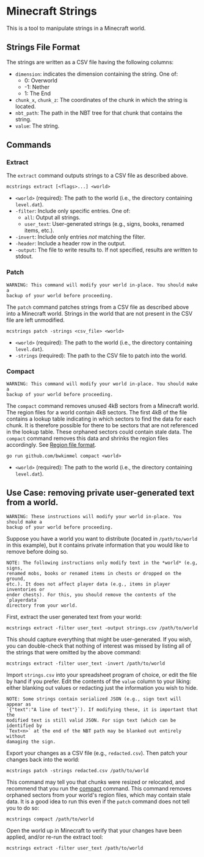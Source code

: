 Minecraft Strings
=================

This is a tool to manipulate strings in a Minecraft world.

## Strings File Format

The strings are written as a CSV file having the following columns:

  - `dimension`: indicates the dimension containing the string. One of:
    -  0: Overworld
    - -1: Nether
    -  1: The End
  - `chunk_x`, `chunk_z`: The coordinates of the chunk in which the string is
    located.
  - `nbt_path`: The path in the NBT tree for that chunk that contains the string.
  - `value`: The string.

## Commands

### Extract

The `extract` command outputs strings to a CSV file as described above.

  `mcstrings extract [<flags>...] <world>`

  - `<world>` (required): The path to the world (i.e., the directory containing
    `level.dat`).
  - `-filter`: Include only specific entries. One of:
    - `all`: Output all strings.
    - `user_text`: User-generated strings (e.g., signs, books, renamed items,
      etc.).
  - `-invert`: Include only entries *not* matching the filter.
  - `-header`: Include a header row in the output.
  - `-output`: The file to write results to. If not specified, results are
                written to stdout.

### Patch

    WARNING: This command will modify your world in-place. You should make a
    backup of your world before proceeding.

The `patch` command patches strings from a CSV file as described above into a
Minecraft world. Strings in the world that are not present in the CSV file are
left unmodified.

  `mcstrings patch -strings <csv_file> <world>`

  - `<world>` (required): The path to the world (i.e., the directory containing
    `level.dat`).
  - `-strings` (required): The path to the CSV file to patch into the world.

### Compact

    WARNING: This command will modify your world in-place. You should make a
    backup of your world before proceeding.

The `compact` command removes unused 4kB sectors from a Minecraft world. The
region files for a world contain 4kB sectors. The first 4kB of the file contains
a lookup table indicating in which sectors to find the data for each chunk. It
is therefore possible for there to be sectors that are not referenced in the
lookup table. These orphaned sectors could contain stale data. The `compact`
command removes this data and shrinks the region files accordingly. See [Region
file format](https://minecraft.gamepedia.com/wiki/Region_file_format).

  `go run github.com/bwkimmel compact <world>`

  - `<world>` (required): The path to the world (i.e., the directory containing
    `level.dat`).

## Use Case: removing private user-generated text from a world.

    WARNING: These instructions will modify your world in-place. You should make a
    backup of your world before proceeding.

Suppose you have a world you want to distribute (located in `/path/to/world` in
this example), but it contains private information that you would like to remove
before doing so.

    NOTE: The following instructions only modify text in the *world* (e.g, signs,
    renamed mobs, books or renamed items in chests or dropped on the ground,
    etc.). It does not affect player data (e.g., items in player inventories or
    ender chests). For this, you should remove the contents of the `playerdata`
    directory from your world.

First, extract the user generated text from your world:
  
  `mcstrings extract -filter user_text -output strings.csv /path/to/world`

This should capture everything that might be user-generated. If you wish, you
can double-check that nothing of interest was missed by listing all of the
strings that were omitted by the above command:

  `mcstrings extract -filter user_text -invert /path/to/world`

Import `strings.csv` into your spreadsheet program of choice, or edit the file
by hand if you prefer. Edit the contents of the `value` column to your liking:
either blanking out values or redacting just the information you wish to hide.

    NOTE: Some strings contain serialized JSON (e.g., sign text will appear as
    `{"text":"A line of text"}`). If modifying these, it is important that the
    modified text is still valid JSON. For sign text (which can be identified by
    `Text<n>` at the end of the NBT path may be blanked out entirely without
    damaging the sign.

Export your changes as a CSV file (e.g., `redacted.csv`). Then patch your
changes back into the world:

  `mcstrings patch -strings redacted.csv /path/to/world`

This command may tell you that chunks were resized or relocated, and recommend
that you run the [compact](#compact) command. This command removes orphaned
sectors from your world's region files, which may contain stale data. It is a
good idea to run this even if the `patch` command does not tell you to do so:

  `mcstrings compact /path/to/world`

Open the world up in Minecraft to verify that your changes have been applied,
and/or re-run the extract tool:

  `mcstrings extract -filter user_text /path/to/world`
